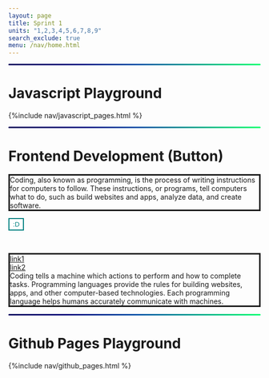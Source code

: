 ```yaml
---
layout: page
title: Sprint 1
units: "1,2,3,4,5,6,7,8,9"
search_exclude: true
menu: /nav/home.html
---
```

<!-- tri2.md has the border info and the old frontend development (button code) -->
<!-- GRADIENT LINE -->
<html>
<hr class="gradient">
</html>
<style>
hr.gradient {
  height: 3px;
  border: none;
  border-radius: 6px;
  background: linear-gradient(
    90deg,
    rgba(13, 8, 96, 1) 0%,
    rgba(9, 9, 121, 1) 21%,
    rgba(6, 84, 170, 1) 51%,
    rgba(0, 255, 113, 1) 100%
  );
}
</style>

# Javascript Playground
{%include nav/javascript_pages.html %} 


<!-- GRADIENT LINE -->
<html>
<hr class="gradient">
</html>

<style>
hr.gradient {
  height: 3px;
  border: none;
  border-radius: 6px;
  background: linear-gradient(
    90deg,
    rgba(13, 8, 96, 1) 0%,
    rgba(9, 9, 121, 1) 21%,
    rgba(6, 84, 170, 1) 51%,
    rgba(0, 255, 113, 1) 100%
  );
}
</style>

# Frontend Development (Button)
<!--
<html>
<head>
<style>
div {
  border: 1px solid #9999FF;
  padding: 5px;
  color: white;
}
.clearfix::after {
  content: "";
  clear: both;
  display: table;
}
</style>
</head>
<body>

<div class="clearfix">
  <button onclick="myFunction()">:D</button>

<p id="demo"></p>

<script>
function myFunction() {
  document.getElementById("demo").innerHTML = "D:";
}
</script>
Coding, also known as programming, is the process of writing instructions for computers to follow. These instructions, or programs, tell computers what to do, such as build websites and apps, analyze data, and create software.
</div>

</body>
</html> -->
<html>
<head>
<style>
p.solid {border-style: solid;}
</style>
</head>

<body>
<p class="solid">
Coding, also known as programming, is the process of writing instructions for computers to follow. These instructions, or programs, tell computers what to do, such as build websites and apps, analyze data, and create software. 
<br>
<!-- button w link -->

<button
    class="GFG"
    onclick="window.location.href = 'https://i.ytimg.com/vi/ciWoqQb6FWg/maxresdefault.jpg';"
    >
    :D
</button>
<style>
    .GFG {
      background-color: white;
      border: 2px solid teal;
      color: teal;
      padding: 3px 7px;
      cursor: pointer;
      }
</style>

<br>
<!-- button w/o link -->

<!-- <button onclick="myFunction()">:D</button> 
<p id="demo"></p>
<script>
 function myFunction() {
  document.getElementById("demo").innerHTML = "D:";
 }
</script>
</p> -->
</body> 

<body>
<p class="solid">
    <a href="https://miro.medium.com/v2/resize:fit:1400/0*7VyEZgzwUhQMeBqb">link1</a>
    <br>
    <a href="https://media.licdn.com/dms/image/D4D12AQF6mW4EuB-99Q/article-cover_image-shrink_720_1280/0/1692951785182?e=2147483647&v=beta&t=I6_1-aBTAg0fihJHret-C4hRNuffBu8JyrqKfXsm74w">link2</a>
    <br>
    Coding tells a machine which actions to perform and how to complete tasks. Programming languages provide the rules for building websites, apps, and other computer-based technologies. Each programming language helps humans accurately communicate with machines.
</p>
</body>

<!-- GRADIENT LINE -->
<html>
<hr class="gradient">
</html>

<style>
hr.gradient {
  height: 3px;
  border: none;
  border-radius: 6px;
  background: linear-gradient(
    90deg,
    rgba(13, 8, 96, 1) 0%,
    rgba(9, 9, 121, 1) 21%,
    rgba(6, 84, 170, 1) 51%,
    rgba(0, 255, 113, 1) 100%
  );
}
</style>

<p> </p>

<!-- <p>Make a copy of the Github Pages Notebook folder, then create a nav/github_pages.html, then link it to an md file</p> -->



# Github Pages Playground
{%include nav/github_pages.html %} 